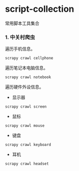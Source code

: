 # script-collection
常用脚本工具集合

### 1. 中关村爬虫

遍历手机信息。

` scrapy crawl cellphone `

遍历笔记本电脑信息。

` scrapy crawl notebook `

遍历硬件外设信息。

* 显示器

` scrapy crawl screen `

* 鼠标

` scrapy crawl mouse `

* 键盘

` scrapy crawl keyboard `

* 耳机

` scrapy crawl headset `
